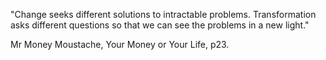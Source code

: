 "Change seeks different solutions to intractable problems. Transformation asks different questions so that we can see the problems in a new light."

Mr Money Moustache, Your Money or Your Life, p23.